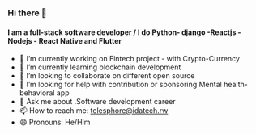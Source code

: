 ### Hi there 👋

<!--
**tuganimana/tuganimana** is a ✨ _special_ ✨ repository because its `README.md` (this file) appears on your GitHub profile.

Here are some ideas to get you started:

-->
#### I am a  full-stack software developer / I do Python- django -Reactjs - Nodejs - React Native and Flutter
- 🔭 I’m currently working on Fintech  project - with Crypto-Currency 
- 🌱 I’m currently learning  blockchain development
- 👯 I’m looking to collaborate on  different open source 
- 🤔 I’m looking for help with  contribution or sponsoring Mental health-behavioral app
- 💬 Ask me about .Software development career 
- 📫 How to reach me: telesphore@idatech.rw
- 😄 Pronouns: He/Him

